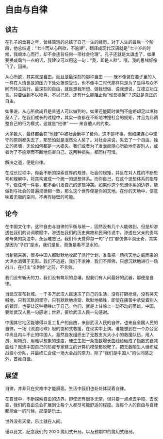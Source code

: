 # 自由与自律

## 谈古

在孔子的垂暮之年，曾经简短的总结了自己一生的经历。对于人生的最后一个阶段，他总结道：“七十而从心所欲，不逾矩”，翻译成现代汉语就是“七十岁的时候，我顺本心而行，却不会违背任何一项社会伦理”。孔子还就是太谦虚了，如果要换成霸气一点的话，我建议可以用这一句：“我，即是人群”。哦，我的思绪好像飞了。回来。

从心所欲，其实就是自由，而且是最深刻的那种自由 —— 既不像装在套子里的人一样在人情世故的压力下处处担惊受怕，也不像中二时代那样只是为了显得与众不同而特立独行。最深刻的自由，就是想我所想、做我想做、说我想说，立德立功立言。只要做到不以物喜、不以己悲，还有什么能阻止你“惟吾德馨”？这就是真正的自由。

如果说，从心所欲尚且是普通人可以做到的，如果还能同时做到不逾矩却足以堪称圣人了。在我们成长的过程中，其实一直都在不断地冲撞社会的规矩，并且为此调整自己的行为模式，这就是“他律” —— 来自他人的约束。

大多数人，最终都会在“他律”中被社会磨平了棱角，这不是坏事。但如果连心中坚守的原则都失去了，那恐怕就是泯然众人矣了。对社会来说，失去了一个自由、独立的灵魂，无论如何都是一大损失。我们或者为了发泄而随心所欲地伤害别人，或者为了不逾矩而不断地伤害自己。这两种损失，都同样可惜。

解决之道，便是自律。

在成长过程中，你会不断的探索世界的规律、社会的规矩，并且在对人性的不断思考和理解中，将其构建成一个统一的思想体系。而你自己，在这个思想体系的指导下，做任何一件事，都不会引发自己的逻辑冲突。如果你这个思想体系的边界，能做到与社会的普遍规律相一致，那么这个世界便是你的天地。在你的天地中，便意味着无限的空间，不再有碰壁的可能。

## 论今

在中国文化中，这种自由与自律的平衡与统一，固然没有几个人能做到，但是却渗透在我们的诗词歌赋中，渗透在我们的历史典故和民间传说中，渗透在父亲的责骂和母亲的哭泣中，永远难忘记。我们今天觉得每一句“子曰”都仿佛平淡无奇，其实是因为“子曰”是水，我们是鱼，而鱼是看不见水的。

当新冠来袭，很多中国人都默默地收起了旅行计划，准备把一场携天地之威而来的大洪水消弭于无形。我们不逃避，我们不求神，我们不拜佛，只想沉默地进行一场战斗，在打出“全剧终”之前，不言败。

我们没有斩天的刀，我们没有筑坝的息壤，但我们有人间最好的武器，那便是自律。

当武汉宣布封城，一千多万武汉人民速冻了自己的生活，没有打砸抢烧，没有哭天喊地，只有沉默的坚守，只有默默地承受、默默地牺牲，即使在痛苦中承受着别人的错误，也要让这种牺牲止于自己。他们，就是上甘岭上一动不动的英雄。中国，要给武汉人民一句感谢；世界，要给武汉人民一句感谢。

中国其它地区能够得以复工复产的自由，来自武汉人民的自律，也来自全国人民的自律。一场《流浪地球》般的饱和式救援，在现实中上演。谁能想到在一个办公室中尚且内斗不止的中国人，竟然自发组织出了无数支大大小小的救援队伍，用人员、用物资、用难以想象的速度，硬生生把一条指数增长曲线给砸成了指数式衰减曲线？就连中国自己的防疫专家建立的计算机模型都脱靶了。把无数陌生人组织成战役小分队，并最终汇合成一场大会战的原力，除了“我们是中国人”的认同感之外，首推自律。

## 展望

自律，并非只在灾难中才能展现。生活中我们也处处体现着自律。

在自律中，不断探索自由的边界。即使还有很多无奈，但只要一点点去争取、去改变，我们的自由总会扩展到让每个人都尽可能舒适的程度。当每个人的自由与自律都能合一的时候，那便是乐土。

世外没有天堂，乐土就在人间。

谨以此文，纪念我们的 2020 魔幻式开局，以及预期中的魔幻式结局。
